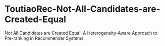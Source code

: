 # ToutiaoRec-Not-All-Candidates-are-Created-Equal
Not All Candidates are Created Equal: A Heterogeneity-Aware Approach to Pre-ranking in Recommender Systems
